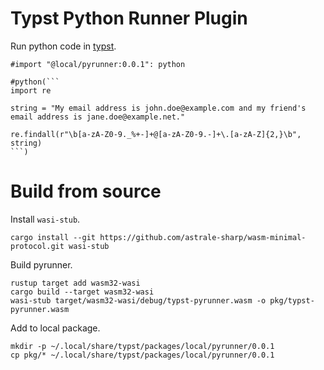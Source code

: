 # Typst Python Runner Plugin

Run python code in [typst](https://typst.app).

````typst
#import "@local/pyrunner:0.0.1": python

#python(```
import re

string = "My email address is john.doe@example.com and my friend's email address is jane.doe@example.net."

re.findall(r"\b[a-zA-Z0-9._%+-]+@[a-zA-Z0-9.-]+\.[a-zA-Z]{2,}\b", string)
```)
````

# Build from source

Install `wasi-stub`.

```
cargo install --git https://github.com/astrale-sharp/wasm-minimal-protocol.git wasi-stub
```

Build pyrunner.

```
rustup target add wasm32-wasi
cargo build --target wasm32-wasi
wasi-stub target/wasm32-wasi/debug/typst-pyrunner.wasm -o pkg/typst-pyrunner.wasm
```

Add to local package.

```
mkdir -p ~/.local/share/typst/packages/local/pyrunner/0.0.1
cp pkg/* ~/.local/share/typst/packages/local/pyrunner/0.0.1
```
